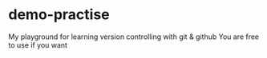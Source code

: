 # demo-practise

My playground for learning version controlling with git & github
You are free to use if you want

